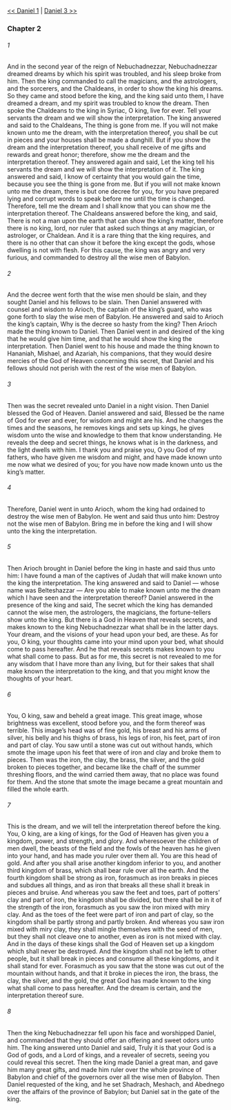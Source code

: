 [<< Daniel 1](Daniel%201.md)  |  [Daniel 3 >>](Daniel%203.md)

### Chapter 2
###### 1
And in the second year of the reign of Nebuchadnezzar, Nebuchadnezzar dreamed dreams by which his spirit was troubled, and his sleep broke from him. Then the king commanded to call the magicians, and the astrologers, and the sorcerers, and the Chaldeans, in order to show the king his dreams. So they came and stood before the king, and the king said unto them, I have dreamed a dream, and my spirit was troubled to know the dream. Then spoke the Chaldeans to the king in Syriac, O king, live for ever. Tell your servants the dream and we will show the interpretation. The king answered and said to the Chaldeans, The thing is gone from me. If you will not make known unto me the dream, with the interpretation thereof, you shall be cut in pieces and your houses shall be made a dunghill. But if you show the dream and the interpretation thereof, you shall receive of me gifts and rewards and great honor; therefore, show me the dream and the interpretation thereof. They answered again and said, Let the king tell his servants the dream and we will show the interpretation of it. The king answered and said, I know of certainty that you would gain the time, because you see the thing is gone from me. But if you will not make known unto me the dream, there is but one decree for you, for you have prepared lying and corrupt words to speak before me until the time is changed. Therefore, tell me the dream and I shall know that you can show me the interpretation thereof. The Chaldeans answered before the king, and said, There is not a man upon the earth that can show the king’s matter, therefore there is no king, lord, nor ruler that asked such things at any magician, or astrologer, or Chaldean. And it is a rare thing that the king requires, and there is no other that can show it before the king except the gods, whose dwelling is not with flesh. For this cause, the king was angry and very furious, and commanded to destroy all the wise men of Babylon.

###### 2
And the decree went forth that the wise men should be slain, and they sought Daniel and his fellows to be slain. Then Daniel answered with counsel and wisdom to Arioch, the captain of the king’s guard, who was gone forth to slay the wise men of Babylon. He answered and said to Arioch the king’s captain, Why is the decree so hasty from the king? Then Arioch made the thing known to Daniel. Then Daniel went in and desired of the king that he would give him time, and that he would show the king the interpretation. Then Daniel went to his house and made the thing known to Hananiah, Mishael, and Azariah, his companions, that they would desire mercies of the God of Heaven concerning this secret, that Daniel and his fellows should not perish with the rest of the wise men of Babylon.

###### 3
Then was the secret revealed unto Daniel in a night vision. Then Daniel blessed the God of Heaven. Daniel answered and said, Blessed be the name of God for ever and ever, for wisdom and might are his. And he changes the times and the seasons, he removes kings and sets up kings, he gives wisdom unto the wise and knowledge to them that know understanding. He reveals the deep and secret things, he knows what is in the darkness, and the light dwells with him. I thank you and praise you, O you God of my fathers, who have given me wisdom and might, and have made known unto me now what we desired of you; for you have now made known unto us the king’s matter.

###### 4
Therefore, Daniel went in unto Arioch, whom the king had ordained to destroy the wise men of Babylon. He went and said thus unto him: Destroy not the wise men of Babylon. Bring me in before the king and I will show unto the king the interpretation.

###### 5
Then Arioch brought in Daniel before the king in haste and said thus unto him: I have found a man of the captives of Judah that will make known unto the king the interpretation. The king answered and said to Daniel — whose name was Belteshazzar — Are you able to make known unto me the dream which I have seen and the interpretation thereof? Daniel answered in the presence of the king and said, The secret which the king has demanded cannot the wise men, the astrologers, the magicians, the fortune-tellers show unto the king. But there is a God in Heaven that reveals secrets, and makes known to the king Nebuchadnezzar what shall be in the latter days. Your dream, and the visions of your head upon your bed, are these. As for you, O king, your thoughts came into your mind upon your bed, what should come to pass hereafter. And he that reveals secrets makes known to you what shall come to pass. But as for me, this secret is not revealed to me for any wisdom that I have more than any living, but for their sakes that shall make known the interpretation to the king, and that you might know the thoughts of your heart.

###### 6
You, O king, saw and beheld a great image. This great image, whose brightness was excellent, stood before you, and the form thereof was terrible. This image’s head was of fine gold, his breast and his arms of silver, his belly and his thighs of brass, his legs of iron, his feet, part of iron and part of clay. You saw until a stone was cut out without hands, which smote the image upon his feet that were of iron and clay and broke them to pieces. Then was the iron, the clay, the brass, the silver, and the gold broken to pieces together, and became like the chaff of the summer threshing floors, and the wind carried them away, that no place was found for them. And the stone that smote the image became a great mountain and filled the whole earth.

###### 7
This is the dream, and we will tell the interpretation thereof before the king. You, O king, are a king of kings, for the God of Heaven has given you a kingdom, power, and strength, and glory. And wheresoever the children of men dwell, the beasts of the field and the fowls of the heaven has he given into your hand, and has made you ruler over them all. You are this head of gold. And after you shall arise another kingdom inferior to you, and another third kingdom of brass, which shall bear rule over all the earth. And the fourth kingdom shall be strong as iron, forasmuch as iron breaks in pieces and subdues all things, and as iron that breaks all these shall it break in pieces and bruise. And whereas you saw the feet and toes, part of potters’ clay and part of iron, the kingdom shall be divided, but there shall be in it of the strength of the iron, forasmuch as you saw the iron mixed with miry clay. And as the toes of the feet were part of iron and part of clay, so the kingdom shall be partly strong and partly broken. And whereas you saw iron mixed with miry clay, they shall mingle themselves with the seed of men, but they shall not cleave one to another, even as iron is not mixed with clay. And in the days of these kings shall the God of Heaven set up a kingdom which shall never be destroyed. And the kingdom shall not be left to other people, but it shall break in pieces and consume all these kingdoms, and it shall stand for ever. Forasmuch as you saw that the stone was cut out of the mountain without hands, and that it broke in pieces the iron, the brass, the clay, the silver, and the gold, the great God has made known to the king what shall come to pass hereafter. And the dream is certain, and the interpretation thereof sure.

###### 8
Then the king Nebuchadnezzar fell upon his face and worshipped Daniel, and commanded that they should offer an offering and sweet odors unto him. The king answered unto Daniel and said, Truly it is that your God is a God of gods, and a Lord of kings, and a revealer of secrets, seeing you could reveal this secret. Then the king made Daniel a great man, and gave him many great gifts, and made him ruler over the whole province of Babylon and chief of the governors over all the wise men of Babylon. Then Daniel requested of the king, and he set Shadrach, Meshach, and Abednego over the affairs of the province of Babylon; but Daniel sat in the gate of the king.